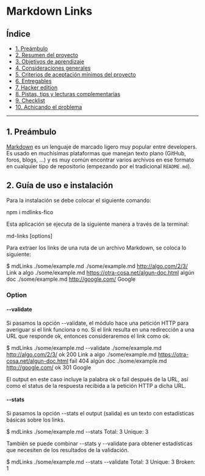 # Markdown Links

## Índice

* [1. Preámbulo](#1-preámbulo)
* [2. Resumen del proyecto](#2-resumen-del-proyecto)
* [3. Objetivos de aprendizaje](#3-objetivos-de-aprendizaje)
* [4. Consideraciones generales](#4-consideraciones-generales)
* [5. Criterios de aceptación mínimos del proyecto](#5-criterios-de-aceptación-mínimos-del-proyecto)
* [6. Entregables](#6-entregables)
* [7. Hacker edition](#7-hacker-edition)
* [8. Pistas, tips y lecturas complementarias](#8-pistas-tips-y-lecturas-complementarias)
* [9. Checklist](#9-checklist)
* [10. Achicando el problema](#10-achicando-el-problema)

***

## 1. Preámbulo

[Markdown](https://es.wikipedia.org/wiki/Markdown) es un lenguaje de marcado
ligero muy popular entre developers. Es usado en muchísimas plataformas que
manejan texto plano (GitHub, foros, blogs, ...) y es muy común
encontrar varios archivos en ese formato en cualquier tipo de repositorio
(empezando por el tradicional `README.md`).

## 2. Guía de uso e instalación 

Para la instalación se debe colocar el siguiente comando:

npm i mdlinks-fico

Esta aplicación se ejecuta de la siguiente manera a través de la terminal:

md-links <path-to-file> [options]

Para extraer los links de una ruta de un archivo Markdown, se coloca lo siguiente:

$ mdLinks ./some/example.md
./some/example.md http://algo.com/2/3/ Link a algo
./some/example.md https://otra-cosa.net/algun-doc.html algún doc
./some/example.md http://google.com/ Google

### Option
 #### --validate

 Si pasamos la opción --validate, el módulo hace una petición HTTP para averiguar si el link funciona o no. Si el link resulta en una redirección a una URL que responde ok, entonces consideraremos el link como ok.

 $ mdLinks ./some/example.md --validate
./some/example.md http://algo.com/2/3/ ok 200 Link a algo
./some/example.md https://otra-cosa.net/algun-doc.html fail 404 algún doc
./some/example.md http://google.com/ ok 301 Google

El output en este caso incluye la palabra ok o fail después de la URL, así como el status de la respuesta recibida a la petición HTTP a dicha URL.

 #### --stats

 Si pasamos la opción --stats el output (salida) es un texto con estadísticas básicas sobre los links.

 $ mdLinks ./some/example.md --stats
Total: 3
Unique: 3

También se puede combinar --stats y --validate para obtener estadísticas que necesiten de los resultados de la validación.

$ mdLinks ./some/example.md --stats --validate
Total: 3
Unique: 3
Broken: 1

